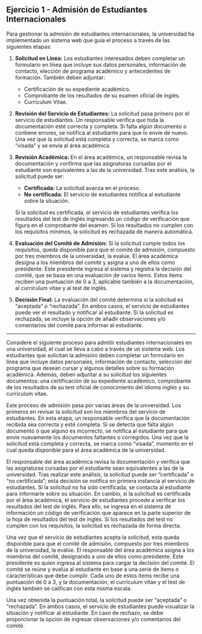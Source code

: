## Ejercicio 1 - Admisión de Estudiantes Internacionales

Para gestionar la admisión de estudiantes internacionales, la universidad ha implementado un sistema web que guía el proceso a través de las siguientes etapas:

1. **Solicitud en Línea:** Los estudiantes interesados deben completar un formulario en línea que incluye sus datos personales, información de contacto, elección de programa académico y antecedentes de formación. También deben adjuntar:
   - Certificación de su expediente académico.
   - Comprobante de los resultados de su examen oficial de inglés.
   - Currículum Vitae.

2. **Revisión del Servicio de Estudiantes:** La solicitud pasa primero por el servicio de estudiantes. Un responsable verifica que toda la documentación esté correcta y completa. Si falta algún documento o contiene errores, se notifica al estudiante para que lo envíe de nuevo. Una vez que la solicitud está completa y correcta, se marca como “visada” y se envía al área académica.

3. **Revisión Académica:** En el área académica, un responsable revisa la documentación y confirma que las asignaturas cursadas por el estudiante son equivalentes a las de la universidad. Tras este análisis, la solicitud puede ser:
   - **Certificada:** La solicitud avanza en el proceso.
   - **No certificada:** El servicio de estudiantes notifica al estudiante sobre la situación.  
   
   Si la solicitud es certificada, el servicio de estudiantes verifica los resultados del test de inglés ingresando un código de verificación que figura en el comprobante del examen. Si los resultados no cumplen con los requisitos mínimos, la solicitud es rechazada de manera automática.

4. **Evaluación del Comité de Admisión:** Si la solicitud cumple todos los requisitos, queda disponible para que el comité de admisión, compuesto por tres miembros de la universidad, la evalúe. El área académica designa a los miembros del comité y asigna a uno de ellos como presidente. Este presidente ingresa al sistema y registra la decisión del comité, que se basa en una evaluación de varios ítems. Estos ítems reciben una puntuación de 0 a 3, aplicable también a la documentación, al currículum vitae y al test de inglés.

5. **Decisión Final:** La evaluación del comité determina si la solicitud es “aceptada” o “rechazada”. En ambos casos, el servicio de estudiantes puede ver el resultado y notificar al estudiante. Si la solicitud es rechazada, se incluye la opción de añadir observaciones y/o comentarios del comité para informar al estudiante.

---

Considere el siguiente proceso para admitir estudiantes internacionales en una universidad, el cual se lleva a cabo a través de un sistema web. Los estudiantes que solicitan la admisión deben completar un formulario en línea que incluye datos personales, información de contacto, selección del programa que desean cursar y algunos detalles sobre su formación académica. Además, deben adjuntar a su solicitud los siguientes documentos: una certificación de su expediente académico, comprobante de los resultados de su test oficial de conocimiento del idioma inglés y su currículum vitae.

Este proceso de admisión pasa por varias áreas de la universidad. Los primeros en revisar la solicitud son los miembros del servicio de estudiantes. En esta etapa, un responsable verifica que la documentación recibida sea correcta y esté completa. Si se detecta que falta algún documento o que alguno es incorrecto, se notifica al estudiante para que envíe nuevamente los documentos faltantes o corregidos. Una vez que la solicitud está completa y correcta, se marca como “visada”, momento en el cual queda disponible para el área académica de la universidad.

El responsable del área académica revisa la documentación y verifica que las asignaturas cursadas por el estudiante sean equivalentes a las de la universidad. Tras realizar este análisis, la solicitud puede ser “certificada” o “no certificada”; esta decisión se notifica en primera instancia al servicio de estudiantes. Si la solicitud no ha sido certificada, se contacta al estudiante para informarle sobre su situación. En cambio, si la solicitud es certificada por el área académica, el servicio de estudiantes procede a verificar los resultados del test de inglés. Para ello, se ingresa en el sistema de información un código de verificación que aparece en la parte superior de la hoja de resultados del test de inglés. Si los resultados del test no cumplen con los requisitos, la solicitud es rechazada de forma directa.

Una vez que el servicio de estudiantes acepta la solicitud, esta queda disponible para que el comité de admisión, compuesto por tres miembros de la universidad, la evalúe. El responsable del área académica asigna a los miembros del comité, designando a uno de ellos como presidente. Este presidente es quien ingresa al sistema para cargar la decisión del comité. El comité se reúne y evalúa al estudiante en base a una serie de ítems o características que debe cumplir. Cada uno de estos ítems recibe una puntuación de 0 a 3, y la documentación, el currículum vitae y el test de inglés también se califican con esta misma escala.

Una vez obtenida la puntuación total, la solicitud puede ser “aceptada” o “rechazada”. En ambos casos, el servicio de estudiantes puede visualizar la situación y notificar al estudiante. En caso de rechazo, se debe proporcionar la opción de ingresar observaciones y/o comentarios del comité.

